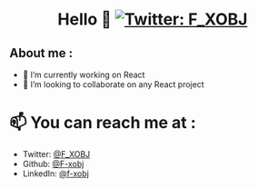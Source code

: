 <h1 align="center"> Hello  👋  
 <a href="https://twitter.com/F_XOBJ">
    <img alt="Twitter: F_XOBJ" src="https://img.shields.io/twitter/follow/F_XOBJ.svg?style=social" target="_blank" />
  </a>
<p>


## About me  : 
- 🔭 I’m currently working on React
- 👯 I’m looking to collaborate on any React project 



# 📫 You can reach me at  :
* Twitter: [@F_XOBJ](https://twitter.com/F_XOBJ)
* Github: [@F-xobj](https://github.com/F-xobj)
* LinkedIn: [@f-xobj](https://www.linkedin.com/in/f-xobj/)

